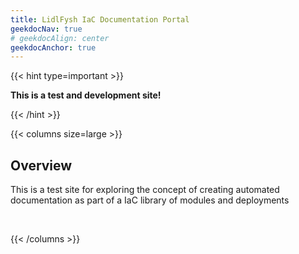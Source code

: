 ```yaml
---
title: LidlFysh IaC Documentation Portal
geekdocNav: true
# geekdocAlign: center
geekdocAnchor: true
---
```


{{< hint type=important >}}

**This is a test and development site!** 

{{< /hint >}}

{{< columns size=large >}}

## Overview

This is a test site for exploring the concept of creating automated documentation as part of a IaC library of modules and deployments


<br>

{{< /columns >}}